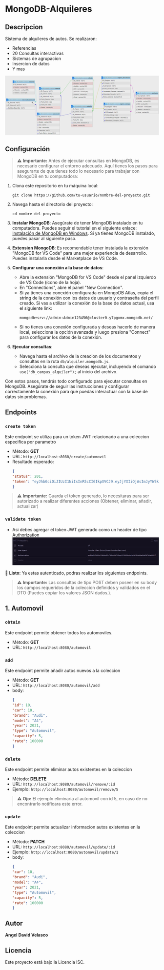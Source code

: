 # MongoDB-Alquileres

## Descripcion

Sistema de alquileres de autos. Se realizaron: 
- Referencias
- 20 Consultas interactivas
- Sistemas de agrupacion
- Insercion de datos
- Y mas



![Diagrama en el que se fundamento la base de datos](./img/diagrama.png)


## Configuración 

> ⚠️ **Importante:**
> Antes de ejecutar consultas en MongoDB, es necesario configurar el entorno adecuado. Aquí tienes los pasos para asegurarte de que tienes todo lo necesario para trabajar con MongoDB en tu computadora:

1. Clona este repositorio en tu máquina local:

   ```shell
   git clone https://github.com/tu-usuario/nombre-del-proyecto.git
   ```

2. Navega hasta el directorio del proyecto:

   ```shell
   cd nombre-del-proyecto
   ```


1. **Instalar MongoDB**: Asegúrate de tener MongoDB instalado en tu computadora. Puedes seguir el tutorial en el siguiente enlace: [Instalación de MongoDB en Windows](https://www.youtube.com/watch?v=LibtQECAR1U). Si ya tienes MongoDB instalado, puedes pasar al siguiente paso.

2. **Extension MongoDB**: Es recomendable tener instalada la extensión "MongoDB for VS Code" para una mejor experiencia de desarrollo. Puedes instalarla desde el Marketplace de VS Code.

3. **Configurar una conexión a la base de datos**:
   - Abre la extensión "MongoDB for VS Code" desde el panel izquierdo de VS Code (ícono de la hoja).
   - En "Connections", abre el panel "New Connection".
   - Si ya tienes una conexión configurada en MongoDB Atlas, copia el string de la conexión con los datos de usuario y contraseña del perfil creado. Si vas a utilizar la conexión de la base de datos actual, usa el siguiente link:
     ```
     mongodb+srv://admin:Admin123456@cluster0.y7pgxmx.mongodb.net/
     ```
   - Si no tienes una conexión configurada y deseas hacerlo de manera local, selecciona la opción avanzada y luego presiona "Connect" para configurar los datos de la conexión.

6. **Ejecutar consultas**:
   - Navega hasta el archivo de la creacion de los documentos y consultas en la ruta `db/alquiler.mongodb.js`.
   - Selecciona la consulta que deseas ejecutar, incluyendo el comando `use("db_campus_alquiler");` al inicio del archivo.

Con estos pasos, tendrás todo configurado para ejecutar consultas en MongoDB. Asegúrate de seguir las instrucciones y configurar correctamente la conexión para que puedas interactuar con la base de datos sin problemas.

## Endpoints
### `create token`

Este endpoint se utiliza para un token JWT relacionado a una coleccion especifica por parametro

- Método: **GET**
- URL: `http://localhost:8080/create/automovil`
- Resultado esperado:
  ```json
  {
  "status": 201,
  "token": "eyJhbGciOiJIUzI1NiIsInR5cCI6IkpXVCJ9.eyJjYXIiOjAsImJyYW5kIjoiIiwibW9kZWwiOiIiLCJ5ZWFyIjowLCJ0eXBlIjoiIiw"
  }
  ```
> ⚠️ **Importante:**
> Guarda el token generado, lo necesitaras para ser autorizado a realizar diferentes acciones (Obtener, eliminar, añadir, actualizar)


###  `validate token`
  
- Asi debes agregar el token JWT generado como un header de tipo Authorization
![Header authorization](./img/header.png)


🔔 **Listo:**
Ya estas autenticado, podras realizar los siguientes endpoints.
> ⚠️ **Importante:**
> Las consultas de tipo POST deben poseer en su body los campos requeridos de la coleccion definidos y validados en el DTO (Puedes copiar los valores JSON dados.).

## 1. Automovil

###  `obtain`
Este endpoint permite obtener todos los automoviles.

- Método: **GET**
- URL: `http://localhost:8080/automovil`

### `add`
Este endpoint permite añadir autos nuevos a la coleccion
- Método: **GET**
- URL: `http://localhost:8080/automovil/add`
- body:
  ```json
  {
  "id": 10,
  "car": 10,
  "brand": "Audi",
  "model": "A4",
  "year": 2021,
  "type": "Automovil",
  "capacity": 5,
  "rate": 100000
  }
  ```
### `delete`
Este endpoint permite eliminar autos existentes en la coleccion
- Método: **DELETE**
- URL: `http://localhost:8080/automovil/remove/:id`
- Ejemplo: `http://localhost:8080/automovil/remove/5`
> ⚠️ **Ojo:**
> El ejemplo eliminaria al automovil con id 5, en caso de no encontrarlo notificara este error.
### `update`
Este endpoint permite actualizar informacion autos existentes en la coleccion
- Método: **PATCH**
- URL: `http://localhost:8080/automovil/update/:id`
- Ejemplo: `http://localhost:8080/automovil/update/1`
- body: 
  ```json
  {
  "car": 10,
  "brand": "Audi",
  "model": "A4",
  "year": 2021,
  "type": "Automovil",
  "capacity": 5,
  "rate": 100000
  }
  ```



## Autor

**Angel David Velasco**

## Licencia

Este proyecto está bajo la Licencia ISC.